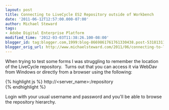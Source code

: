 ```yaml
---
layout: post
title: Connecting to LiveCycle ES2 Repository outside of Workbench
date: '2011-06-12T12:57:00.000-07:00'
author: Michael Steward
tags:
- Adobe Digital Enterprise Platform
modified_time: '2012-03-03T11:38:26.100-08:00'
blogger_id: tag:blogger.com,1999:blog-8669861761761330438.post-5318131148246069803
blogger_orig_url: http://www.michaelsteward.com/2011/06/connecting-to-livecycle-es2-repository.html
---
```


When trying to test some forms I was struggling to remember the location of the LiveCycle repository.  Turns out that you can access it via WebDav from Windows or directly from a browser using the following:  

{% highlight js %}
http://<server_name>:<port>/repository    
{% endhighlight %}

Login with your usual username and password and you'll be able to browse the repository hierarchy.